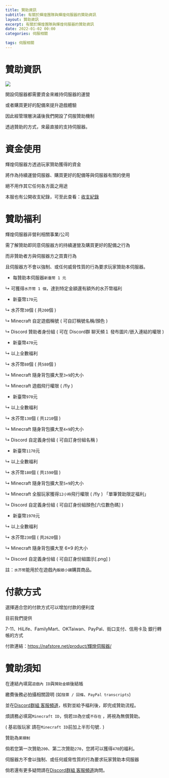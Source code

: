 ```yaml
---
title: 贊助資訊
subtitle: 有關於輝煌團隊與輝煌伺服器的贊助資訊
layout: 贊助資訊
excerpt: 有關於輝煌團隊與輝煌伺服器的贊助資訊
date: 2022-01-02 00:00
categories: 伺服相關 

tags: 伺服相關
---
```


# 贊助資訊

![](https://media.discordapp.net/attachments/596718421966716928/971190210928992267/AddText_05-04-06.36.35.png)


開設伺服器都需要資金來維持伺服器的運營

或者購買更好的配備來提升遊戲體驗

因此經管理層決議後我們開設了伺服贊助機制

透過贊助的方式，來最直接的支持伺服器。



# 資金使用

輝煌伺服器方透過玩家贊助獲得的資金

將作為持續運營伺服器、購買更好的配備等與伺服器有關的使用

絕不用作其它任何各方面之用途

本服也有公開收支紀錄，可至此查看：<a href="https://www.brilliantw.net/收支紀錄">收支紀錄</a>



# 贊助福利

輝煌伺服器非營利相關事業/公司

需了解贊助即同意伺服器方的持續運營及購買更好的配備之行為

而非贊助者方與伺服器方之買賣行為

且伺服器方不會以強制、或任何威脅性質的行為要求玩家贊助本伺服器。

- 每贊助本伺服器` 新臺幣 1 元 `

↳ 可獲得` 水芥幣 1 個 `，達到特定金額還有額外的水芥幣福利



- 新臺幣` 170 `元

↳ 水芥幣` 30 `個 ( 共` 200 `個 ) 

↳ Minecraft 自定遊戲稱號 ( 可自訂稱號名稱/顏色 ) 

↳ Discord 贊助者身份組 ( 可在 Discord群 聊天頻１ 發布圖片/嵌入連結的權限 ) 



- 新臺幣` 470 `元

↳ 以上全數福利 

↳ 水芥幣` 80 `個 ( 共` 580 `個 ) 

↳ Minecraft 隨身背包擴大至` 3×9 `的大小 

↳ Minecraft 遊戲飛行權限 ( /fly ) 



- 新臺幣` 970 `元

↳ 以上全數福利

↳ 水芥幣` 130 `個 ( 共` 1210 `個 ) 

↳ Minecraft 隨身背包擴大至` 4×9 `的大小 

↳ Discord 自定義身份組 ( 可自訂身份組名稱 ) 



- 新臺幣` 1170 `元

↳ 以上全數福利 

↳ 水芥幣` 180 `個 ( 共` 1590 `個 ) 

↳ Minecraft 隨身背包擴大至` 5×9 `的大小 

↳ Minecraft 全服玩家獲得` 12小時 `飛行權限 ( /fly ) 「單筆贊助限定福利」

↳ Discord 自定義身份組 ( 可自訂身份組顏色[六位數色碼] ) 



- 新臺幣` 1970 `元

↳ 以上全數福利 

↳ 水芥幣` 230 `個 ( 共` 2620 `個 ) 

↳ Minecraft 隨身背包擴大至 6×9 的大小 

↳ Discord 自定義身份組 ( 可自訂身份組圖示[.png] ) 



註：` 水芥幣 `能用於在遊戲內` 飯娘小舖 `購買商品。



# 付款方式

選擇適合您的付款方式可以增加付款的便利度

目前我們提供

7-11、HiLife、FamilyMart、OKTaiwan、PayPal、街口支付、信用卡及 銀行轉帳的方式

付款連結：https://nafstore.net/product/輝煌伺服器/



# 贊助須知

在連結內填寫` 遊戲內 ID `與` 贊助金額 `後結帳

繳費後務必拍攝相關證明 (如` 發票 / 回條 `、` PayPal transcripts `) 

並在<a href="https://discord.com/invite/5MHGpAFGEN">Discord群組 客服頻道</a>，核對並給予福利後，即完成贊助流程。

煩請務必填寫` Minecraft ID `，倘若` ID `為` 空 `或` 不存在 ` ，將視為無償贊助。

(  基岩版玩家 請在` Minecraft ID `前加上半形句號` . ` )


贊助為` 累積制 `

倘若您第一次贊助` 200 `、第二次贊助` 270 `，您將可以獲得` 470 `的福利。


伺服器方不會以強制、或任何威脅性質的行為要求玩家贊助本伺服器


倘若還有更多疑問請在<a href="https://discord.com/invite/5MHGpAFGEN">Discord群組 客服頻道</a>詢問。
